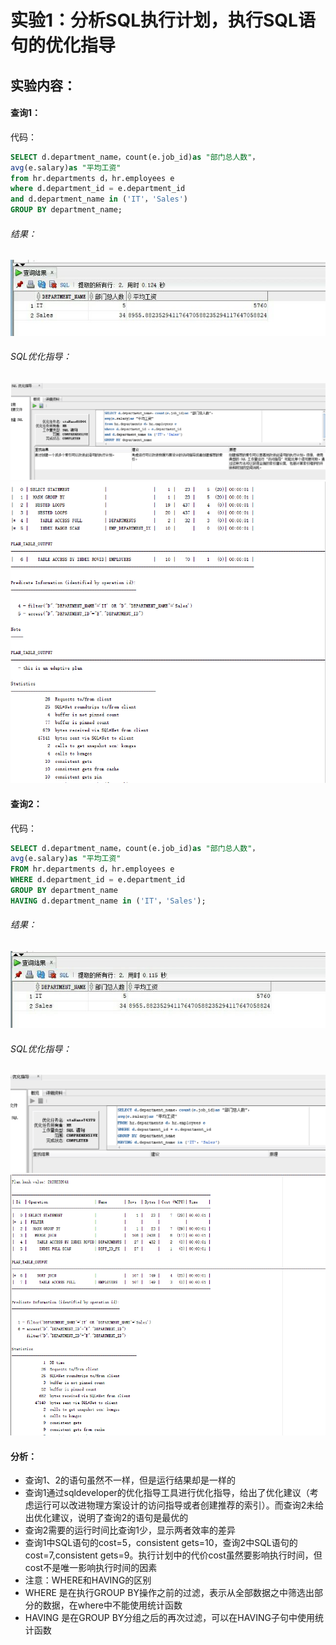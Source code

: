 # 实验1：分析SQL执行计划，执行SQL语句的优化指导
## 实验内容：
#### 查询1：
代码：
```sql
SELECT d.department_name，count(e.job_id)as "部门总人数"，
avg(e.salary)as "平均工资"
from hr.departments d，hr.employees e
where d.department_id = e.department_id
and d.department_name in ('IT'，'Sales')
GROUP BY department_name;
```
###### 结果：
![image1](https://github.com/03DuLi/oracle/blob/master/test1/a.jpg)
###### SQL优化指导：
![image2](https://github.com/03DuLi/oracle/blob/master/test1/c.png)
![image5](https://github.com/03DuLi/oracle/blob/master/test1/ee.png)
#### 查询2：
代码：
```sql
SELECT d.department_name，count(e.job_id)as "部门总人数"，
avg(e.salary)as "平均工资"
FROM hr.departments d，hr.employees e
WHERE d.department_id = e.department_id
GROUP BY department_name
HAVING d.department_name in ('IT'，'Sales');
```
###### 结果：
![image3](https://github.com/03DuLi/oracle/blob/master/test1/b.jpg)
###### SQL优化指导：
![image4](https://github.com/03DuLi/oracle/blob/master/test1/d.png)
![image6](https://github.com/03DuLi/oracle/blob/master/test1/dd.png)
#### 分析：
* 查询1、2的语句虽然不一样，但是运行结果却是一样的
* 查询1通过sqldeveloper的优化指导工具进行优化指导，给出了优化建议（考虑运行可以改进物理方案设计的访问指导或者创建推荐的索引）。而查询2未给出优化建议，说明了查询2的语句是最优的
* 查询2需要的运行时间比查询1少，显示两者效率的差异
* 查询1中SQL语句的cost=5，consistent gets=10，查询2中SQL语句的cost=7,consistent gets=9。执行计划中的代价cost虽然要影响执行时间，但cost不是唯一影响执行时间的因素
* 注意：WHERE和HAVING的区别
* WHERE 是在执行GROUP BY操作之前的过滤，表示从全部数据之中筛选出部分的数据，在where中不能使用统计函数
* HAVING 是在GROUP BY分组之后的再次过滤，可以在HAVING子句中使用统计函数
